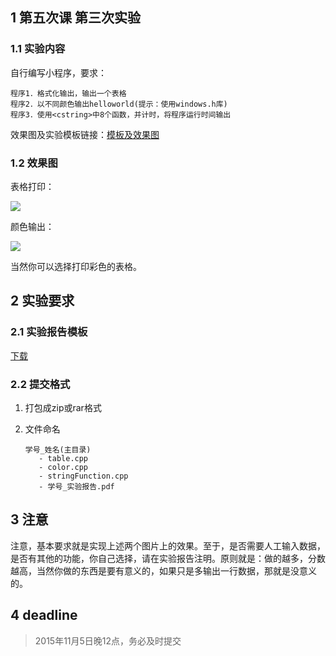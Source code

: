 ## 1 第五次课 第三次实验

### 1.1 实验内容

自行编写小程序，要求：

```
程序1．格式化输出，输出一个表格
程序2．以不同颜色输出helloworld(提示：使用windows.h库)
程序3．使用<cstring>中8个函数，并计时，将程序运行时间输出
```

效果图及实验模板链接：[模板及效果图](https://github.com/ghostbody/c-and-cpp-language-learning/tree/master/week4)

### 1.2 效果图

表格打印：

![](http://ww4.sinaimg.cn/large/ed796d65gw1exlkp3jkp6j20bp06zta6.jpg)

颜色输出：

![](http://ww4.sinaimg.cn/large/ed796d65gw1exlkplkvhaj208504pt8v.jpg)

当然你可以选择打印彩色的表格。

## 2 实验要求

### 2.1 实验报告模板

[下载][]

[下载]: http://pan.baidu.com/s/1o6pJ8MY

### 2.2 提交格式

1. 打包成zip或rar格式
2. 文件命名

	```
    学号_姓名(主目录)
       - table.cpp
       - color.cpp
       - stringFunction.cpp
       - 学号_实验报告.pdf
	```

## 3 注意

注意，基本要求就是实现上述两个图片上的效果。至于，是否需要人工输入数据，是否有其他的功能，你自己选择，请在实验报告注明。原则就是：做的越多，分数越高，当然你做的东西是要有意义的，如果只是多输出一行数据，那就是没意义的。

## 4 deadline 

> 2015年11月5日晚12点，务必及时提交
